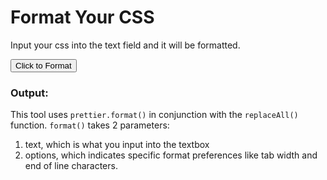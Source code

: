 # Format Your CSS

Input your css into the text field and it will be formatted.

<div id="input"></div>
<div>
<button onclick="format()">Click to Format</button>
</div>
<h3>Output:</h3>
<div id="output"></div>


<script src="https://unpkg.com/prettier@2.7.1/standalone.js"></script>
<script src="https://unpkg.com/prettier@2.7.1/parser-postcss.js"></script>
<script src="../../codemirror-5.62.2/lib/codemirror.js"></script>
<link rel="stylesheet" href="../../codemirror-5.62.2/lib/codemirror.css">
<script src="../../codemirror-5.62.2/mode/css/css.js"></script>
<script type="text/javascript">
  const input = CodeMirror(document.querySelector('#input'), {
    lineNumbers: true,
    tabSize: 2,
    value: `.nav_bar {color: red; background-color: black; font-size: small} .test {color: blue; background-color: yellow} .footNotes { color: red; background-color: black; transform: translate(120px, 50%)}`,
    mode: 'css',
  });
  const output = CodeMirror(document.querySelector('#output'), {
    lineNumbers: true,
    tabSize: 2,
    mode: 'css',
    readOnly: true
  });
  function format() {
    let text = input.getValue();
    let initial = prettier.format(text,{ parser: "css", plugins: prettierPlugins, tabWidth: 2, endOfLine: 'auto'});
    initial = initial.replaceAll('}', '}\n');
    // https://stackoverflow.com/a/67243723
    const kebabizeFromCamel = (str) => str.replaceAll(/[A-Z]+(?![a-z])|[A-Z]/g, ($, ofs) => (ofs ? "-" : "") + $.toLowerCase())
    initial = kebabizeFromCamel(initial)
    const kebabizeFromSnake = (str) => str.replaceAll(/[_]/g, ($, ofs) => '-');
    initial = kebabizeFromSnake(initial);
    output.setValue(initial);
  }
</script>


This tool uses `prettier.format()` in conjunction with the `replaceAll()` function.
`format()` takes 2 parameters:

1. text, which is what you input into the textbox
2. options, which indicates specific format preferences like tab width and end of line characters.